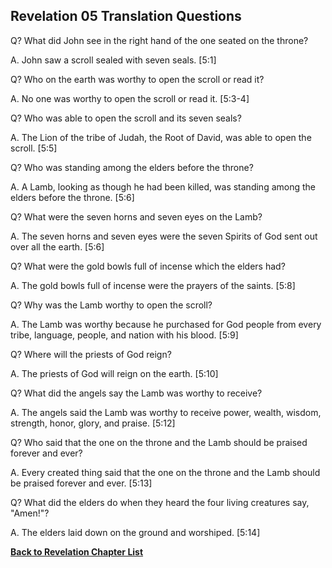 ## Revelation 05 Translation Questions ##

Q? What did John see in the right hand of the one seated on the throne?

A. John saw a scroll sealed with seven seals. [5:1]

Q? Who on the earth was worthy to open the scroll or read it?

A. No one was worthy to open the scroll or read it. [5:3-4]

Q? Who was able to open the scroll and its seven seals?

A. The Lion of the tribe of Judah, the Root of David, was able to open the scroll. [5:5]

Q? Who was standing among the elders before the throne?

A. A Lamb, looking as though he had been killed, was standing among the elders before the throne. [5:6]

Q? What were the seven horns and seven eyes on the Lamb?

A. The seven horns and seven eyes were the seven Spirits of God sent out over all the earth. [5:6]

Q? What were the gold bowls full of incense which the elders had?

A. The gold bowls full of incense were the prayers of the saints. [5:8]

Q? Why was the Lamb worthy to open the scroll?

A. The Lamb was worthy because he purchased for God people from every tribe, language, people, and nation with his blood. [5:9]

Q? Where will the priests of God reign?

A. The priests of God will reign on the earth. [5:10]

Q? What did the angels say the Lamb was worthy to receive?

A. The angels said the Lamb was worthy to receive power, wealth, wisdom, strength, honor, glory, and praise. [5:12]

Q? Who said that the one on the throne and the Lamb should be praised forever and ever?

A. Every created thing said that the one on the throne and the Lamb should be praised forever and ever. [5:13]

Q? What did the elders do when they heard the four living creatures say, "Amen!"?

A. The elders laid down on the ground and worshiped. [5:14]

__[Back to Revelation Chapter List](./)__

